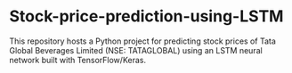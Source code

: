 # Stock-price-prediction-using-LSTM
This repository hosts a Python project for predicting stock prices of Tata Global Beverages Limited (NSE: TATAGLOBAL) using an LSTM neural network built with TensorFlow/Keras.
